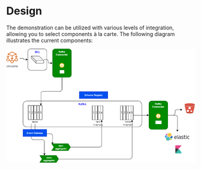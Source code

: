# Design

The demonstration can be utilized with various levels of integration, allowing you to select components à la carte. The following diagram illustrates the current components:

![](./diagrams/mq-es-demo.drawio.png)